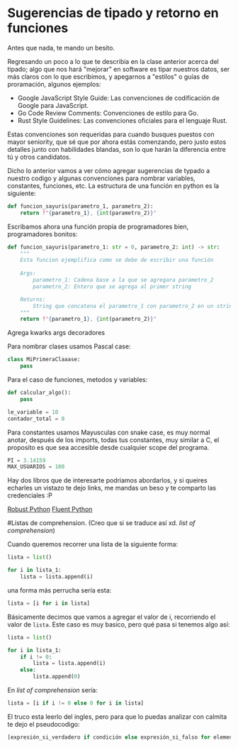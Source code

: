 # Sugerencias de tipado y retorno en funciones 

Antes que nada, te mando un besito.

Regresando un poco a lo que te describia en la clase anterior acerca del tipado; algo que nos hará "mejorar" en software es tipar nuestros datos, ser más claros con lo que escribimos, y apegarnos a "estilos" o guías de proramación, algunos ejemplos:

- Google JavaScript Style Guide: Las convenciones de codificación de Google para JavaScript.
- Go Code Review Comments: Convenciones de estilo para Go.
- Rust Style Guidelines: Las convenciones oficiales para el lenguaje Rust.

Estas convenciones son requeridas para cuando busques puestos con mayor seniority, que sé que por ahora estás comenzando, pero justo estos detalles junto con habilidades blandas, son lo que harán la diferencia entre tú y otros candidatos.

Dicho lo anterior vamos a ver cómo agregar sugerencias de typado a nuestro codigo y algunas convenciones para nombrar variables, constantes, funciones, etc. La estructura de una función en python es la siguiente:

```Python
def funcion_sayuris(parametro_1, parametro_2):
    return f"{parametro_1}, {int(parametro_2)}"
```

Escribamos ahora una función propia de programadores bien, programadores bonitos:

```Python
def funcion_sayuris(parametro_1: str = 0, parametro_2: int) -> str:
    """
    Esta funcion ejemplifica como se debe de escribir una función
    
    Args:
        parametro_1: Cadena base a la que se agregara parametro_2
        parametro_2: Entero que se agrega al primer string

    Returns:
        String que concatena el parametro_1 con parametro_2 en un string
    """
    return f"{parametro_1}, {int(parametro_2)}"
```


Agrega kwarks args decoradores


Para nombrar clases usamos Pascal case:

```Python
class MiPrimeraClaaase:
    pass
```

Para el caso de funciones, metodos y variables:

```Python
def calcular_algo():
    pass

le_variable = 10
contador_total = 0


```
Para constantes usamos Mayusculas con snake case, es muy normal anotar, después de los imports, todas tus constantes, muy similar a C, el proposito es que sea accesible desde cualquier scope del programa.

```Python
PI = 3.14159
MAX_USUARIOS = 100
```

Hay dos libros que de interesarte podriamos abordarlos, y si queires echarles un vistazo te dejo links, me mandas un beso y te comparto las credenciales :P


[Robust Python](https://learning.oreilly.com/library/view/robust-python/9781098100650/)
[Fluent Python](https://learning.oreilly.com/library/view/fluent-python-2nd/9781492056348/)

#Listas de comprehension. (Creo que si se traduce así xd. *list of comprehension*)

Cuando queremos recorrer una lista de la siguiente forma:


```Python
lista = list()

for i in lista_1:
    lista = lista.append(i)
```

una forma más perrucha sería esta:

```Python
lista = [i for i in lista]

```

Básicamente decimos que vamos a agregar el valor de i, recorriendo el valor de `lista`. Este caso es muy basico, pero qué pasa si tenemos algo así:


```Python
lista = list()

for i in lista_1:
    if i != 0:
        lista = lista.append(i)
    else:
        lista.append(0)
```

En *list of comprehension* sería:


```Python
lista = [i if i != 0 else 0 for i in lista]
```

El truco esta leerlo del ingles, pero para que lo puedas analizar con calmita te dejo el pseudocodigo:

```Python
[expresión_si_verdadero if condición else expresión_si_falso for elemento in iterable]
```
